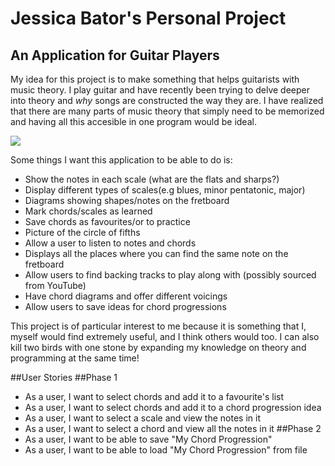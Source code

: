# Jessica Bator's Personal Project

## An Application for Guitar Players

My idea for this project is to make something that helps
guitarists with music theory. I play guitar and have recently
been trying to delve deeper into theory and *why* songs are
constructed the way they are. I have realized that there are 
many parts of music theory that simply need to be memorized and 
having all this accesible in one program would be ideal.

![](https://rj2czw.dm.files.1drv.com/y4meBQ2jBYsboyMN3ACv9Sf4gCqCkRTTDRYoy8jMK7yt8u03vni_HwY990NtUYCBtLDb9rNj8BWRDxQh-BHz2gjYg4fCXkz8bqq1oezI0fHM6gjJI4gk4_qA0VDoPDvpVzUHHlgOAGqhhj3u4bFoO3kW56UXpoI0gVXVWxyNId3sCaPXrVoSip_l__OJqfPtmaYutAixTPE32J6lKYZHV63wg?width=256&height=256&cropmode=none)

Some things I want this application to be able to do is:
- Show the notes in each scale (what are the flats and sharps?)
- Display different types of scales(e.g blues, minor pentatonic, major)
- Diagrams showing shapes/notes on the fretboard
- Mark chords/scales as learned
- Save chords as favourites/or to practice
- Picture of the circle of fifths
- Allow a user to listen to notes and chords
- Displays all the places where you can find the same 
note on the fretboard
- Allow users to find backing tracks to play along with 
(possibly sourced from YouTube)
- Have chord diagrams and offer different voicings 
- Allow users to save ideas for chord progressions

This project is of particular interest to me because it is 
something that I, myself would find extremely useful, and I think
others would too. I can also kill two birds with one stone by
expanding my knowledge on theory and programming at the same time!

##User Stories
##Phase 1
- As a user, I want to select chords and add it to a favourite's list
- As a user, I want to select chords and add it to a chord progression idea
- As a user, I want to select a scale and view the notes in it
- As a user, I want to select a chord and view all the notes in it
##Phase 2
- As a user, I want to be able to save "My Chord Progression"
- As a user, I want to be able to load "My Chord Progression" from file






